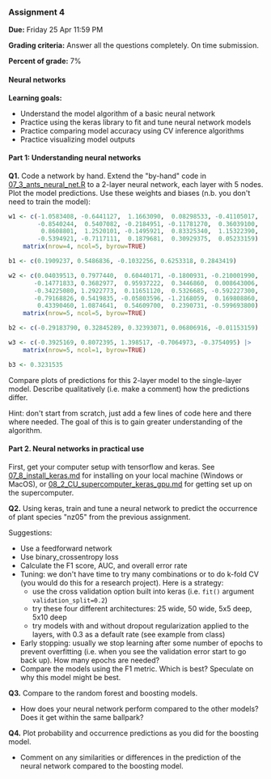 ### Assignment 4

**Due:** Friday 25 Apr 11:59 PM

**Grading criteria:** Answer all the questions completely. On time submission.

**Percent of grade:** 7%




#### Neural networks
**Learning goals:**

* Understand the model algorithm of a basic neural network
* Practice using the keras library to fit and tune neural network models
* Practice comparing model accuracy using CV inference algorithms
* Practice visualizing model outputs



#### Part 1: Understanding neural networks

**Q1\.** Code a network by hand. Extend the "by-hand" code in [07_3_ants_neural_net.R](07_3_ants_neural_net.R) to a 2-layer neural network, each layer with 5 nodes. Plot the model predictions. Use these weights and biases (n.b. you don't need to train the model):

```R
w1 <- c(-1.0583408, -0.6441127,  1.1663090,  0.08298533, -0.41105017,
        -0.8540244,  0.5407082, -0.2184951, -0.11781270,  0.36039100,
         0.8608801,  1.2520101, -0.1495921,  0.83325340,  1.15322390,
        -0.5394921, -0.7117111,  0.1879681,  0.30929375,  0.05233159) |>
    matrix(nrow=4, ncol=5, byrow=TRUE)

b1 <- c(0.1909237, 0.5486836, -0.1032256, 0.6253318, 0.2843419)

w2 <- c(0.04039513, 0.7977440,  0.60440171, -0.1800931, -0.210001990,
       -0.14771833, 0.3682977,  0.95937222,  0.3446860,  0.008643006,
       -0.34225080, 1.2922773,  0.11651120,  0.5326685, -0.592227300,
       -0.79168826, 0.5419835, -0.05803596, -1.2168059,  0.169808860,
        0.43390460, 1.0874641,  0.54609700,  0.2390731, -0.599693800) |>
    matrix(nrow=5, ncol=5, byrow=TRUE)

b2 <- c(-0.29183790, 0.32845289, 0.32393071, 0.06806916, -0.01153159)

w3 <- c(-0.3925169, 0.8072395, 1.398517, -0.7064973, -0.3754095) |>
    matrix(nrow=5, ncol=1, byrow=TRUE)

b3 <- 0.3231535
```

Compare plots of predictions for this 2-layer model to the single-layer model. Describe qualitatively (i.e. make a comment) how the predictions differ.

Hint: don't start from scratch, just add a few lines of code here and there where needed. The goal of this is to gain greater understanding of the algorithm.



#### Part 2. Neural networks in practical use

First, get your computer setup with tensorflow and keras. See [07_8_install_keras.md](07_8_install_keras.md) for installing on your local machine (Windows or MacOS), or [08_2_CU_supercomputer_keras_gpu.md](08_2_CU_supercomputer_keras_gpu.md) for getting set up on the supercomputer.

**Q2\.** Using keras, train and tune a neural network to predict the occurrence of plant species "nz05" from the previous assignment.

Suggestions:

* Use a feedforward network
* Use binary_crossentropy loss
* Calculate the F1 score, AUC, and overall error rate
* Tuning: we don't have time to try many combinations or to do k-fold CV (you would do this for a research project). Here is a strategy:
  * use the cross validation option built into keras (i.e. `fit()` argument `validation_split=0.2`)
  * try these four different architectures: 25 wide, 50 wide, 5x5 deep, 5x10 deep
  * try models with and without dropout regularization applied to the layers, with 0.3 as a default rate (see example from class) 
* Early stopping: usually we stop learning after some number of epochs to prevent overfitting (i.e. when you see the validation error start to go back up). How many epochs are needed?
* Compare the models using the F1 metric. Which is best? Speculate on why this model might be best.

**Q3\.** Compare to the random forest and boosting models.

* How does your neural network perform compared to the other models? Does it get within the same ballpark?

**Q4\.** Plot probability and occurrence predictions as you did for the boosting model.

* Comment on any similarities or differences in the prediction of the neural network compared to the boosting model.

